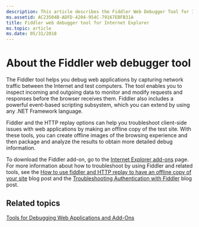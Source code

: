```yaml
---
description: This article describes the Fiddler Web Debugger Tool for Internet Explorer that helps you debug web applications by capturing network traffic between the Internet and test computers.
ms.assetid: AC23504B-ADFD-4204-954C-79167EBFB31A
title: Fiddler web debugger tool for Internet Explorer
ms.topic: article
ms.date: 05/31/2018
---
```


# About the Fiddler web debugger tool

The Fiddler tool helps you debug web applications by capturing network traffic between the Internet and test computers. The tool enables you to inspect incoming and outgoing data to monitor and modify requests and responses before the browser receives them. Fiddler also includes a powerful event-based scripting subsystem, which you can extend by using any .NET Framework language.

Fiddler and the HTTP replay options can help you troubleshoot client-side issues with web applications by making an offline copy of the test site. With these tools, you can create offline images of the browsing experience and then package and analyze the results to obtain more detailed debug information.

To download the Fiddler add-on, go to the [Internet Explorer add-ons](https://www.microsoft.com/iegallery) page. For more information about how to troubleshoot by using Fiddler and related tools, see the [How to use fiddler and HTTP replay to have an offline copy of your site](https://blogs.msdn.com/b/ricardo/archive/2010/06/22/how-to-user-fiddler-and-http-replay-to-have-an-offline-copy-of-your-site.aspx) blog post and the [Troubleshooting Authentication with Fiddler](https://blogs.msdn.com/b/ieinternals/archive/2009/11/22/clipboard-paste-bug-in-windows-7-password-prompt.aspx) blog post.

## Related topics

<dl> <dt>

[Tools for Debugging Web Applications and Add-Ons](tools-for-debugging-web-applications-and-add-ons.md)
</dt> </dl>

 

 



